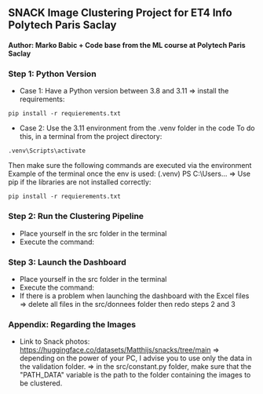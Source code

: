 ## SNACK Image Clustering Project for ET4 Info Polytech Paris Saclay
#### Author: Marko Babic + Code base from the ML course at Polytech Paris Saclay
### Step 1: Python Version
- Case 1: Have a Python version between 3.8 and 3.11
      => install the requirements:
```
pip install -r requierements.txt
```
- Case 2: Use the 3.11 environment from the .venv folder in the code
  To do this, in a terminal from the project directory:
```
.venv\Scripts\activate
```
Then make sure the following commands are executed via the environment
Example of the terminal once the env is used:
(.venv) PS C:\Users...
    => Use pip if the libraries are not installed correctly:
```
pip install -r requierements.txt
```
### Step 2: Run the Clustering Pipeline
- Place yourself in the src folder in the terminal
- Execute the command:

### Step 3: Launch the Dashboard
- Place yourself in the src folder in the terminal
- Execute the command:
- If there is a problem when launching the dashboard with the Excel files
      => delete all files in the src/donnees folder then redo steps 2 and 3
  
### Appendix: Regarding the Images
- Link to Snack photos: https://huggingface.co/datasets/Matthijs/snacks/tree/main
        => depending on the power of your PC, I advise you to use only the data in the validation folder.
        => in the src/constant.py folder, make sure that the "PATH_DATA" variable is the path to the folder containing the images to be clustered.
